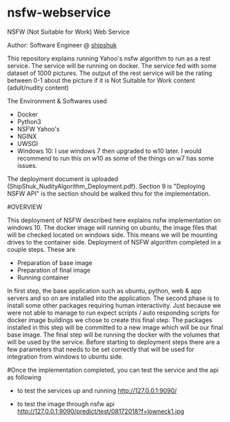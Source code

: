 # nsfw-webservice
NSFW (Not Suitable for Work) Web Service

Author: Software Engineer @ [shipshuk](http://www.shipshuk.com)

This repository explains running Yahoo's nsfw algorithm to run as a rest service. The service will be running on docker. The service fed with some 
dataset of 1000 pictures. The output of the rest service will be the rating between 0-1 about the picture if it is Not Suitable for Work content (adult/nudity content)

The Environment & Softwares used
- Docker
- Python3
- NSFW Yahoo's
- NGINX
- UWSGI
- Windows 10: I use windows 7 then upgraded to w10 later. I would recommend to run this on w10 as some of the things on w7 has some issues.

The deployment document is uploaded (ShipShuk_NudityAlgorithm_Deployment.pdf). Section 9 is "Deploying NSFW API" is the section should be walked 
thru for the implementation. 

#OVERVIEW

This deployment of NSFW described here explains nsfw implementation on windows 10. The docker image will running on ubuntu, the image files that will be checked located on windows side. This means we will be mounting drives to the container side. 
Deployment of NSFW algorithm completed in a couple steps. These are 

-	Preparation of base image
-	Preparation of final image
-	Running container

In first step, the base application such as ubuntu, python, web & app servers and so on are installed into the application. The second phase is to install some other packages requiring human interactivity. Just because we were not able to manage to run expect scripts / auto responding scripts for docker image buildings we chose to create this final step. The packages installed in this step will be committed to a new image which will be our final base image.
The final step will be running the docker with the volumes that will be used by the service. 
Before starting to deployment steps there are a few parameters that needs to be set correctly that will be used for integration from windows to ubuntu side.

#Once the implementation completed, you can test the service and the api as following

- to test the services up and running
http://127.0.0.1:9090/

- to test the image through nsfw api
http://127.0.0.1:9090/predict/test/08172018?f=lowneck1.jpg

